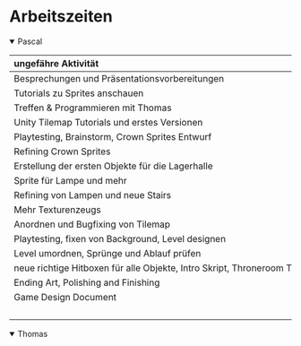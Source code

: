 # Arbeitszeiten
<details open>
<summary>Pascal</summary>

|ungefähre Aktivität|Zeit|
|:---|:----:|
|Besprechungen und Präsentationsvorbereitungen|10|
|Tutorials zu Sprites anschauen|2|
|Treffen & Programmieren mit Thomas|3|
|Unity Tilemap Tutorials und erstes Versionen|3|
|Playtesting, Brainstorm, Crown Sprites Entwurf|5|
|Refining Crown Sprites|3|
|Erstellung der ersten Objekte für die Lagerhalle|5|
|Sprite für Lampe und mehr|3|
|Refining von Lampen und neue Stairs|3|
|Mehr Texturenzeugs|2|
|Anordnen und Bugfixing von Tilemap|6|
|Playtesting, fixen von Background, Level designen|13|
|Level umordnen, Sprünge und Ablauf prüfen|15|
|neue richtige Hitboxen für alle Objekte, Intro Skript, Throneroom Transition|7|
|Ending Art, Polishing and Finishing|8|
|Game Design Document|2|
||90|
</details>

<details open>
<summary>Thomas</summary>
</details>
